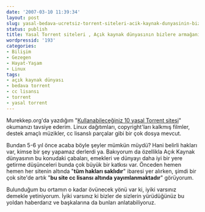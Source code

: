 ```yaml
---
date: '2007-03-10 11:39:34'
layout: post
slug: yasal-bedava-ucretsiz-torrent-siteleri-acik-kaynak-dunyasinin-bizlere-armagani
status: publish
title: Yasal Torrent siteleri , Açık kaynak dünyasının bizlere armağanı
wordpressid: '193'
categories:
- Bilişim
- Gezegen
- Hayat-Yaşam
- Linux
tags:
- açık kaynak dünyası
- bedava torrent
- cc lisansı
- torrent
- yasal torrent
---
```


Murekkep.org'da yazdığım "[Kullanabileceğiniz 10 yasal Torrent sitesi](http://www.murekkep.org/kullanabileceginiz-10-yasal-torrent-sitesi )" okumanızı tavsiye ederim. Linux dağıtımları, copyright'ları kalkmış filmler, destek amaçlı müzikler, cc lisanslı parçalar gibi bir çok dosya mevcut.

Bundan 5-6 yıl önce acaba böyle şeyler mümkün müydü? Hani belirli hakları var, kimse bir şey yapamaz derlerdi ya. Bakıyorum da özellikla Açık Kaynak dünyasının bu konudaki çabaları, emekleri ve dünyayı daha iyi bir yere getirme düşünceleri bunda çok büyük bir katkısı var. Önceden hemen hemen her sitenin altında "**tüm hakları saklıdır**" ibaresi yer alırken, şimdi bir çok site'de artık "**bu site cc lisansı altında yayımlanmaktadır**" görüyorum. 

Bulunduğum bu ortamın o kadar övünecek yönü var ki, iyiki varsınız demekle yetiniyorum. İyiki varsınız ki bizler de sizlerin yürüdüğünüz bu yoldan haberdarız ve başkalarına da bunları anlatabiliyoruz. 
